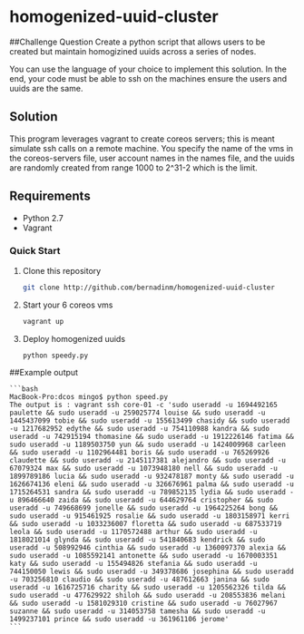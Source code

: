 # homogenized-uuid-cluster

##Challenge Question
Create a python script that allows users to be created but maintain homogizined uuids across a series of nodes.

You can use the language of your choice to implement this solution. In the end, your code must be able to ssh on the machines ensure the users and uuids are the same.

## Solution

This program leverages vagrant to create coreos servers; this is meant simulate ssh calls on a remote machine. You specify the name of the vms in the coreos-servers file, user account names in the names file, and the uuids are randomly created from range 1000 to 2^31-2 which is the limit.

## Requirements

 * Python 2.7
 * Vagrant
 
### Quick Start

1. Clone this repository  

    ```bash
    git clone http://github.com/bernadinm/homogenized-uuid-cluster 
    ```

2.  Start your 6 coreos vms

	```bash
	vagrant up 
	```

3. Deploy homogenized uuids

   ```bash
   python speedy.py 
   ```

##Example output

	```bash
	MacBook-Pro:dcos mingo$ python speed.py
	The output is : vagrant ssh core-01 -c 'sudo useradd -u 1694492165 paulette && sudo useradd -u 259025774 louise && sudo useradd -u 1445437099 tobie && sudo useradd -u 155613499 chasidy && sudo useradd -u 1217682952 edythe && sudo useradd -u 754110988 kandra && sudo useradd -u 742915194 thomasine && sudo useradd -u 1912226146 fatima && sudo useradd -u 1189503750 yun && sudo useradd -u 1424009968 carleen && sudo useradd -u 1102964481 boris && sudo useradd -u 765269926 claudette && sudo useradd -u 2145117381 alejandro && sudo useradd -u 67079324 max && sudo useradd -u 1073948180 nell && sudo useradd -u 1899789186 lucia && sudo useradd -u 932478187 monty && sudo useradd -u 1626674136 eleni && sudo useradd -u 326676961 palma && sudo useradd -u 1715264531 sandra && sudo useradd -u 789852135 lydia && sudo useradd -u 896466640 zaida && sudo useradd -u 644629764 cristopher && sudo useradd -u 749668699 jonelle && sudo useradd -u 1964225264 bong && sudo useradd -u 915461925 rosalie && sudo useradd -u 1803158971 kerri && sudo useradd -u 1033236007 floretta && sudo useradd -u 687533719 leola && sudo useradd -u 1170572488 arthur && sudo useradd -u 1818021014 glynda && sudo useradd -u 541840683 kendrick && sudo useradd -u 508992946 cinthia && sudo useradd -u 1360097370 alexia && sudo useradd -u 1085592141 antonette && sudo useradd -u 1670003351 katy && sudo useradd -u 155494826 stefania && sudo useradd -u 744150050 lewis && sudo useradd -u 349378686 josephina && sudo useradd -u 703256810 claudio && sudo useradd -u 487612663 janina && sudo useradd -u 1616725716 charity && sudo useradd -u 1205562326 tilda && sudo useradd -u 477629922 shiloh && sudo useradd -u 208553836 melani && sudo useradd -u 1581029310 cristine && sudo useradd -u 76027967 suzanne && sudo useradd -u 314053758 tamesha && sudo useradd -u 1499237101 prince && sudo useradd -u 361961106 jerome'
	```
